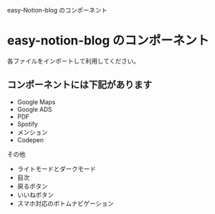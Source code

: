 easy-Notion-blog のコンポーネント

# easy-notion-blog のコンポーネント

各ファイルをインポートして利用してください。

## コンポーネントには下記があります

- Google Maps
- Google ADS
- PDF
- Spotify
- メンション
- Codepen

その他

- ライトモードとダークモード
- 目次
- 戻るボタン
- いいねボタン
- スマホ対応のボトムナビゲーション

